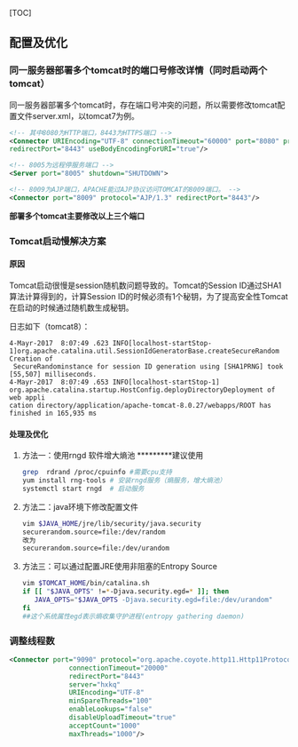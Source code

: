 [TOC]
## 配置及优化

### 同一服务器部署多个tomcat时的端口号修改详情（同时启动两个tomcat）

同一服务器部署多个tomcat时，存在端口号冲突的问题，所以需要修改tomcat配置文件server.xml，以tomcat7为例。

```xml
<!-- 其中8080为HTTP端口，8443为HTTPS端口 -->
<Connector URIEncoding="UTF-8" connectionTimeout="60000" port="8080" protocol="HTTP/1.1" 
redirectPort="8443" useBodyEncodingForURI="true"/>

<!-- 8005为远程停服务端口 -->
<Server port="8005" shutdown="SHUTDOWN">

<!-- 8009为AJP端口，APACHE能过AJP协议访问TOMCAT的8009端口。 -->
<Connector port="8009" protocol="AJP/1.3" redirectPort="8443"/>
```

**部署多个tomcat主要修改以上三个端口**



### Tomcat启动慢解决方案

#### 原因

Tomcat启动很慢是session随机数问题导致的。Tomcat的Session ID通过SHA1算法计算得到的，计算Session ID的时候必须有1个秘钥，为了提高安全性Tomcat在启动的时候通过随机数生成秘钥。

日志如下（tomcat8）：

```
4-Mayr-2017  8:07:49 .623 INFO[localhost-startStop-1]org.apache.catalina.util.SessionIdGeneratorBase.createSecureRandom Creation of
 SecureRandominstance for session ID generation using [SHA1PRNG] took [55,507] milliseconds.
4-Mayr-2017  8:07:49 .653 INFO[localhost-startStop-1] org.apache.catalina.startup.HostConfig.deployDirectoryDeployment of web appli
cation directory/application/apache-tomcat-8.0.27/webapps/ROOT has finished in 165,935 ms
```

#### 处理及优化

1. 方法一：使用rngd 软件增大熵池 ***\******建议使用

   ```sh
   grep  rdrand /proc/cpuinfo #需要cpu支持 
   yum install rng-tools # 安装rngd服务（熵服务，增大熵池）
   systemctl start rngd  # 启动服务
   ```

2. 方法二：java环境下修改配置文件

   ```sh
   vim $JAVA_HOME/jre/lib/security/java.security
   securerandom.source=file:/dev/random
   改为
   securerandom.source=file:/dev/urandom
   ```

3. 方法三：可以通过配置JRE使用非阻塞的Entropy Source

   ```sh
   vim $TOMCAT_HOME/bin/catalina.sh
   if [[ "$JAVA_OPTS" !=*-Djava.security.egd=* ]]; then
      JAVA_OPTS="$JAVA_OPTS -Djava.security.egd=file:/dev/urandom"
   fi
   ##这个系统属性egd表示熵收集守护进程(entropy gathering daemon)
   ```

### 调整线程数

```xml
<Connector port="9090" protocol="org.apache.coyote.http11.Http11Protocol"
               connectionTimeout="20000"
               redirectPort="8443"
               server="hxkq"
               URIEncoding="UTF-8" 
               minSpareThreads="100"
               enableLookups="false"
               disableUploadTimeout="true" 
               acceptCount="1000"    
               maxThreads="1000"/>
```

